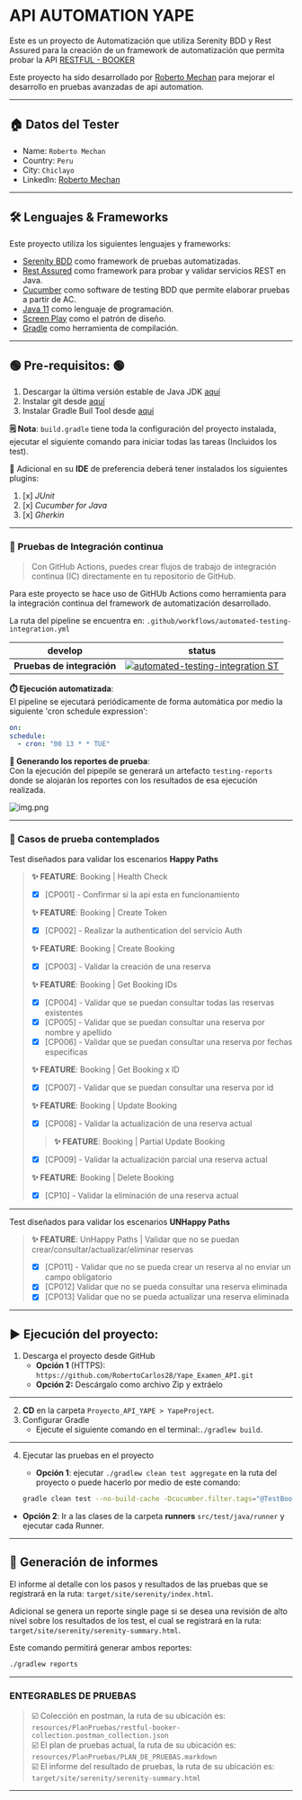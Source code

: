# API AUTOMATION YAPE

Este es un proyecto de Automatización que utiliza Serenity BDD y Rest Assured
para la creación de un framework de automatización que permita probar la
API [RESTFUL - BOOKER](https://restful-booker.herokuapp.com/apidoc/index.html)

Este proyecto ha sido desarrollado por [Roberto Mechan](https://www.linkedin.com/in/roberto-mech%C3%A1n-302735179/) para mejorar el
desarrollo en pruebas avanzadas de api automation.
***

## 🏠 Datos del Tester

* Name: `Roberto Mechan`
* Country: `Peru`
* City: `Chiclayo`
* LinkedIn: [Roberto Mechan](https://www.linkedin.com/in/roberto-mech%C3%A1n-302735179/)

***

## 🛠️ Lenguajes & Frameworks

Este proyecto utiliza los siguientes lenguajes y frameworks:

* [Serenity BDD](https://serenity-bdd.github.io/theserenitybook/latest/index.html) como framework de pruebas
  automatizadas.
* [Rest Assured](https://cucumber.io/) como framework para probar y validar servicios REST en Java.
* [Cucumber](https://cucumber.io/) como software de testing BDD que permite elaborar pruebas a partir de AC.
* [Java 11](https://www.oracle.com/co/java/technologies/javase/jdk11-archive-downloads.html) como lenguaje de
  programación.
* [Screen Play](https://serenity-js.org/handbook/thinking-in-serenity-js/screenplay-pattern.html) como el patrón de
  diseño.
* [Gradle](https://gradle.org/) como herramienta de compilación.

***

## 🟢 Pre-requisitos: 🟢

1. Descargar la última versión estable de Java
   JDK [aquí](https://www.oracle.com/co/java/technologies/javase/jdk11-archive-downloads.html)
2. Instalar git desde [aquí](https://git-scm.com)
3. Instalar Gradle Buil Tool desde [aquí](https://gradle.org/install/)

**🗒️ Nota**: `build.gradle` tiene toda la configuración del proyecto instalada, ejecutar el siguiente comando para
iniciar todas las tareas (Incluidos los test).

👀 Adicional en su **IDE** de preferencia deberá tener instalados los siguientes plugins:

1. [x] *JUnit*
2. [x] *Cucumber for Java*
3. [x] *Gherkin*

***

### 🚀 Pruebas de Integración continua

> Con GitHub Actions, puedes crear flujos de trabajo de integración continua (IC) directamente en tu repositorio de
> GitHub.

Para este proyecto se hace uso de GitHUb Actions como herramienta para la integración continua del framework de
automatización desarrollado.

La ruta del pipeline se encuentra en: `.github/workflows/automated-testing-integration.yml`

| develop                    | status                                                                                                                                                                                                                                                                      |
|----------------------------|-----------------------------------------------------------------------------------------------------------------------------------------------------------------------------------------------------------------------------------------------------------------------------|
| **Pruebas de integración** | [![automated-testing-integration ST](https://github.com/RobertoCarlos28/Yape_Examen_API/actions/workflows/automated-testing-integration.yml/badge.svg?branch=main)](https://github.com/RobertoCarlos28/Yape_Examen_API/actions/workflows/automated-testing-integration.yml) |

**⏱️ Ejecución automatizada**:   
El pipeline se ejecutará periódicamente de forma automática por medio la siguiente 'cron schedule expression':

```yml
on:
schedule:
  - cron: "00 13 * * TUE"
```

**📄️ Generando los reportes de prueba**:  
Con la ejecución del pipepile se generará un artefacto `testing-reports` donde se alojarán los reportes con los
resultados de esa ejecución realizada.

![img.png](src/test/resources/img.png)
***

### 🧪 Casos de prueba contemplados

Test diseñados para validar los escenarios **Happy Paths**

> **✨ FEATURE**: Booking | Health Check
> - [x] [CP001] - Confirmar si la api esta en funcionamiento
>
> **✨ FEATURE**: Booking | Create Token
> - [x] [CP002] - Realizar la authentication del servicio Auth
>
> **✨ FEATURE**: Booking | Create Booking
> - [x] [CP003] - Validar la creación de una reserva
>
> **✨ FEATURE**: Booking | Get Booking IDs
> - [x] [CP004] - Validar que se puedan consultar todas las reservas existentes
> - [x] [CP005] - Validar que se puedan consultar una reserva por nombre y apellido
> - [x] [CP006] - Validar que se puedan consultar una reserva por fechas especificas
>
> **✨ FEATURE**: Booking | Get Booking x ID
> - [x] [CP007] - Validar que se puedan consultar una reserva por id
>
> **✨ FEATURE**: Booking | Update Booking
> - [x] [CP008] - Validar la actualización de una reserva actual
> 
> > **✨ FEATURE**: Booking | Partial Update Booking
> - [x] [CP009] - Validar la actualización parcial una reserva actual
>
> **✨ FEATURE**: Booking | Delete Booking
> - [x] [CP10] - Validar la eliminación de una reserva actual
***
Test diseñados para validar los escenarios **UNHappy Paths**

> **✨ FEATURE**: UnHappy Paths | Validar que no se puedan crear/consultar/actualizar/eliminar reservas
> - [x] [CP011] - Validar que no se pueda crear un reserva al no enviar un campo obligatorio
> - [x] [CP012] Validar que no se pueda consultar una reserva eliminada
> - [x] [CP013]  Validar que no se pueda actualizar una reserva eliminada
***

## ▶️ Ejecución del proyecto:

1. Descarga el proyecto desde GitHub
    * **Opción 1** (HTTPS): `https://github.com/RobertoCarlos28/Yape_Examen_API.git`
    * **Opción 2:** Descárgalo como archivo Zip y extráelo

***

2. **CD** en la carpeta `Proyecto_API_YAPE > YapeProject`.
3. Configurar Gradle
    * Ejecute el siguiente comando en el terminal:`./gradlew build`.

***

4. Ejecutar las pruebas en el proyecto
    * **Opción 1**: ejecutar `./gradlew clean test aggregate` en la ruta del proyecto o puede hacerlo por medio de este
      comando:

    ```bash
    gradle clean test --no-build-cache -Dcucumber.filter.tags="@TestBookingIntegracion"
    ```

* **Opción 2**: Ir a las clases de la carpeta **runners** `src/test/java/runner` y ejecutar
  cada Runner.

***

## 📄 Generación de informes

El informe al detalle con los pasos y resultados de las pruebas que se registrará en la ruta:
`target/site/serenity/index.html`.

Adicional se genera un reporte single page si se desea una revisión de alto nivel sobre los resultados de los test, el
cual se registrará en la ruta:
`target/site/serenity/serenity-summary.html`.

Este comando permitirá generar ambos reportes:

```bash
./gradlew reports
```

***
### ENTEGRABLES DE PRUEBAS
> ☑️ Colección en postman, la ruta de su ubicación es: `resources/PlanPruebas/restful-booker-collection.postman_collection.json`  
> ☑️ El plan de pruebas actual, la ruta de su ubicación es: `resources/PlanPruebas/PLAN_DE_PRUEBAS.markdown`  
> ☑️ El informe del resultado de pruebas, la ruta de su ubicación es: `target/site/serenity/serenity-summary.html`
>
***
